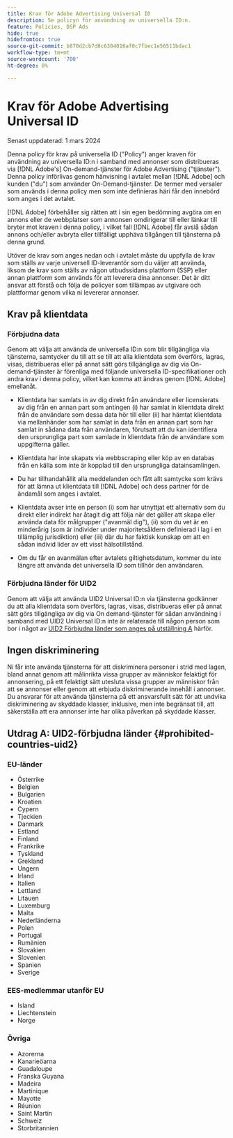 ```yaml
---
title: Krav för Adobe Advertising Universal ID
description: Se policyn för användning av universella ID:n.
feature: Policies, DSP Ads
hide: true
hidefromtoc: true
source-git-commit: b870d2cb7d8c6304016af0c7fbec1e56511bdac1
workflow-type: tm+mt
source-wordcount: '700'
ht-degree: 0%

---
```


# Krav för Adobe Advertising Universal ID

<!-- In TOC, but hidden from TOC and both external and internal search -->

Senast uppdaterad: 1 mars 2024

Denna policy för krav på universella ID (&quot;Policy&quot;) anger kraven för användning av universella ID:n i samband med annonser som distribueras via [!DNL Adobe's] On-demand-tjänster för Adobe Advertising (&quot;tjänster&quot;). Denna policy införlivas genom hänvisning i avtalet mellan [!DNL Adobe] och kunden (&quot;du&quot;) som använder On-Demand-tjänster. De termer med versaler som används i denna policy men som inte definieras häri får den innebörd som anges i det avtalet.

[!DNL Adobe] förbehåller sig rätten att i sin egen bedömning avgöra om en annons eller de webbplatser som annonsen omdirigerar till eller länkar till bryter mot kraven i denna policy, i vilket fall [!DNL Adobe] får avslå sådan annons och/eller avbryta eller tillfälligt upphäva tillgången till tjänsterna på denna grund.

Utöver de krav som anges nedan och i avtalet måste du uppfylla de krav som ställs av varje universell ID-leverantör som du väljer att använda, liksom de krav som ställs av någon utbudssidans plattform (SSP) eller annan plattform som används för att leverera dina annonser. Det är ditt ansvar att förstå och följa de policyer som tillämpas av utgivare och plattformar genom vilka ni levererar annonser.

## Krav på klientdata

### Förbjudna data

Genom att välja att använda de universella ID:n som blir tillgängliga via tjänsterna, samtycker du till att se till att alla klientdata som överförs, lagras, visas, distribueras eller på annat sätt görs tillgängliga av dig via On-demand-tjänster är förenliga med följande universella ID-specifikationer och andra krav i denna policy, vilket kan komma att ändras genom [!DNL Adobe] emellanåt.

* Klientdata har samlats in av dig direkt från användare eller licensierats av dig från en annan part som antingen (i) har samlat in klientdata direkt från de användare som dessa data hör till eller (ii) har hämtat klientdata via mellanhänder som har samlat in data från en annan part som har samlat in sådana data från användaren, förutsatt att du kan identifiera den ursprungliga part som samlade in klientdata från de användare som uppgifterna gäller.

* Klientdata har inte skapats via webbscraping eller köp av en databas från en källa som inte är kopplad till den ursprungliga datainsamlingen.

* Du har tillhandahållit alla meddelanden och fått allt samtycke som krävs för att lämna ut klientdata till [!DNL Adobe] och dess partner för de ändamål som anges i avtalet.

* Klientdata avser inte en person (i) som har utnyttjat ett alternativ som du direkt eller indirekt har åtagit dig att följa när det gäller att skapa eller använda data för målgrupper (&quot;avanmäl dig&quot;), (ii) som du vet är en minderårig (som är individer under majoritetsåldern definierad i lag i en tillämplig jurisdiktion) eller (iii) där du har faktisk kunskap om att en sådan individ lider av ett visst hälsotillstånd.

* Om du får en avanmälan efter avtalets giltighetsdatum, kommer du inte längre att använda det universella ID som tillhör den användaren.

### Förbjudna länder för UID2

Genom att välja att använda UID2 Universal ID:n via tjänsterna godkänner du att alla klientdata som överförs, lagras, visas, distribueras eller på annat sätt görs tillgängliga av dig via On demand-tjänster för sådan användning i samband med UID2 Universal ID:n inte är relaterade till någon person som bor i något av [UID2 Förbjudna länder som anges på utställning A](#prohibited-countries-uid2) härför.

## Ingen diskriminering

Ni får inte använda tjänsterna för att diskriminera personer i strid med lagen, bland annat genom att målinrikta vissa grupper av människor felaktigt för annonsering, på ett felaktigt sätt utesluta vissa grupper av människor från att se annonser eller genom att erbjuda diskriminerande innehåll i annonser. Du ansvarar för att använda tjänsterna på ett ansvarsfullt sätt för att undvika diskriminering av skyddade klasser, inklusive, men inte begränsat till, att säkerställa att era annonser inte har olika påverkan på skyddade klasser.

## Utdrag A: UID2-förbjudna länder {#prohibited-countries-uid2}

### EU-länder

* Österrike
* Belgien
* Bulgarien
* Kroatien
* Cypern
* Tjeckien
* Danmark
* Estland
* Finland
* Frankrike
* Tyskland
* Grekland
* Ungern
* Irland
* Italien
* Lettland
* Litauen
* Luxemburg
* Malta
* Nederländerna
* Polen
* Portugal
* Rumänien
* Slovakien
* Slovenien
* Spanien
* Sverige

### EES-medlemmar utanför EU

* Island
* Liechtenstein
* Norge

### Övriga

* Azorerna
* Kanarieöarna
* Guadaloupe
* Franska Guyana
* Madeira
* Martinique
* Mayotte
* Réunion
* Saint Martin
* Schweiz
* Storbritannien

